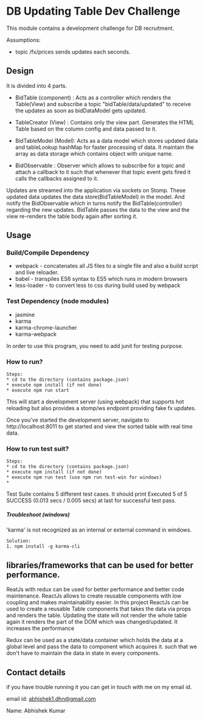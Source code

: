 DB Updating Table Dev Challenge
===============================

This module contains a development challenge for DB recruitment.

Assumptions:
* topic /fx/prices sends updates each seconds.

Design
---
It is divided into 4 parts.

* BidTable (component) : Acts as a controller which renders the Table(View) and subscribe a topic
                         "bidTable/data/updated" to receive the updates as soon as bidDataModel gets updated.
                        
* TableCreator (View) : Contains only the view part. Generates the HTML Table based on the column 
                        config and data passed to it.
                        
* BidTableModel (Model): Acts as a data model which stores updated data and tableLookup hashMap for faster processing of data.
                         It maintain the array as data storage which contains object with unique name.   
                                
* BidObservable : Observer which allows to subscribe for a topic and attach a callback to it such that 
                  whenever that topic event gets fired it calls the callbacks assigned to it.

Updates are streamed into the application via sockets on Stomp. These updated data updates the data store(BidTableModel)
in the model. 
And notify the BidObservable which in turns notify the BidTable(controller) regarding the new updates.
BidTable passes the data to the view and the view re-renders the table body again after sorting it.

Usage
-----

### Build/Compile Dependency ###
* webpack - concatenates all JS files to a single file and also a build script and live reloader.
* babel - transpiles ES6 syntax to ES5 which runs in modern browsers
* less-loader - to convert less to css during build used by webpack

### Test Dependency (node modules) ###
* jasmine
* karma 
* karma-chrome-launcher
* karma-webpack

In order to use this program, you need to add junit for testing purpose.

### How to run? ###
```
Steps:
* cd to the directory (contains package.json)
* execute npm install (if not done)
* execute npm run start
```

This will start a development server (using webpack)
that supports hot reloading but also provides a stomp/ws endpoint providing fake
fx updates.

Once you've started the development server, navigate to http://localhost:8011
to get started and view the sorted table with real time data.

### How to run test suit? ###
```
Steps:
* cd to the directory (contains package.json)
* execute npm install (if not done)
* execute npm run test (use npm run test-win for windows)
* 
```

Test Suite contains 5 different test cases.
It should print  Executed 5 of 5 SUCCESS (0.013 secs / 0.005 secs) at last for successful test pass.
  
##### Troubleshoot (windows) #####
'karma' is not recognized as an internal or external command in  windows.

```
Solution: 
1. npm install -g karma-cli
```

libraries/frameworks that can be used for better performance.
----
ReatJs with redux can be used for better performance and better code maintenance.
ReactJs allows to create reusable components with low coupling and makes maintainability easier.
In this project ReactJs can be used to create a reusable Table components that takes the data via props and renders the table.
Updating the state will not render the whole table again it renders the part of the DOM which was changed/updated. 
It increases the performance 

Redux can be used as a state/data container which holds the data at a global level and pass
the data to component which acquires it.
such that we don't have to maintain the data in state in every components.


Contact details
---
if you have trouble running it you can get in touch with me on my email id.

email id: abhishek1.dhn@gmail.com

Name: Abhishek Kumar
